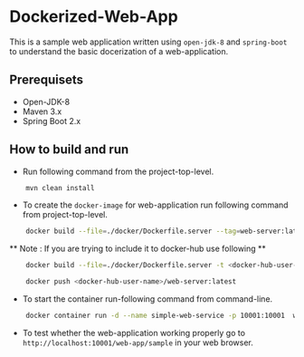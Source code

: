 # Dockerized-Web-App # 

This is a sample web application written using ```open-jdk-8``` and ```spring-boot```
to understand the basic docerization of a web-application.

## Prerequisets ##

* Open-JDK-8
* Maven 3.x
* Spring Boot 2.x

## How to build and run ##

* Run following command from the project-top-level.

```bash
    mvn clean install
```

* To create the ```docker-image``` for web-application run following command from project-top-level.

```bash
    docker build --file=./docker/Dockerfile.server --tag=web-server:latest --rm=true .
```

** Note : If you are trying to include it to docker-hub use following **

```bash
    docker build --file=./docker/Dockerfile.server -t <docker-hub-user-name>/web-server:latest --rm=true .
```

```bash
    docker push <docker-hub-user-name>/web-server:latest
```

* To start the container run-following command from command-line.

```bash
    docker container run -d --name simple-web-service -p 10001:10001  web-server:latest
```

* To test whether the web-application working properly go to ```http://localhost:10001/web-app/sample``` in your 
web browser.